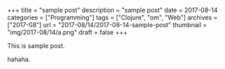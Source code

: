 +++
title = "sample post"
description = "sample post"
date = 2017-08-14
categories = ["Programming"]
tags = ["Clojure", "om", "Web"]
archives = ["2017-08"]
url = "2017-08/14/2017-08-14-sample-post"
thumbnail = "img/2017-08/14/a.png"
draft = false
+++

This is sample post.

<!--more-->

hahaha.

